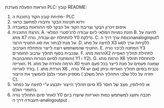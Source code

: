 הוראות הפעלת מערכת PLC:
קובץ README: 
1.	 פתיחת קובץ הקוד בתוכנת ה- PLC 
2.	וידוא תקינות הבקר וחיבורו למחשב כראוי
3.	איפוס זיכרון הבקר וצריבת הקוד אל הבקר לפי ההוראות במעבדה
4.	הרצת התוכנית:
	A.	הזנת כמויות המלאי ליום עבודה לרג'סטרי המלאי
	B.	לחיצה על מתג X7 להתחלת יום עבודה, נורה Y0  נדלקת.
	C.	הכנסת ערך דרך הanaloginput1 על מנת לבחור את סוג החטיף הרצוי.
	D.	לחיצה על מתג X3 ללקיחת ערך לסוג החטיף שהמשתמש רוצה לייצר והתחלת הערבוב.
	E.	המתנה לכיבוי נורה Y3 שנכבית בסוף תהליך ערבוב החומרים.
	F.	הרמת מתגX2  לתחילת תהליך האפייה והמתנה לסיום הנורות המהבהבות(  Y1 ו Y2).
	G.	הרמת מתג X6 להתחלת תהליך האריזה.
	H.	הרמה והורדה של מתג X0  שמונה פעמים על מנת לייצר בכל פעם חטיף בודד לאריזה.
	I.	הורדת מתג X6 ,  נורה Y4  נכבית בסיום תהליך האריזה וניתן (אם יש מספיק חומרי גלם) להמשיך את הייצור ( חזרה על כלל שלבי התהליך 		החל משלב C).
5.	סיום תהליך הייצור יתבצע ע"י לחיצה על כפתור X5 או לחילופין, מצב של חוסר בחומרי הגלם.
6.	לאחר סיום התהליך נורה Y0 תכבה ותוצג למשתמש כמות האריזות שיוצרו ביום העבודה דרך ה-analogoutput .
  


